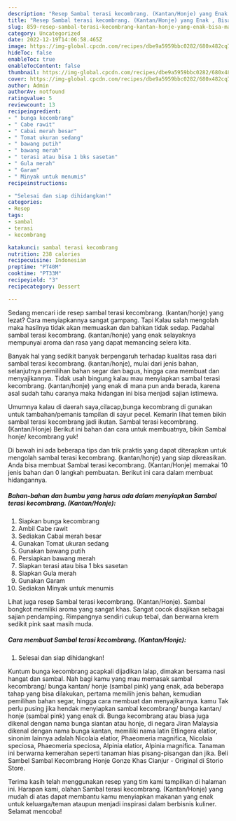 ```yaml
---
description: "Resep Sambal terasi kecombrang. (Kantan/Honje) yang Enak , Bisa Manjain Lidah"
title: "Resep Sambal terasi kecombrang. (Kantan/Honje) yang Enak , Bisa Manjain Lidah"
slug: 859-resep-sambal-terasi-kecombrang-kantan-honje-yang-enak-bisa-manjain-lidah
category: Uncategorized
date: 2022-12-19T14:06:58.465Z
image: https://img-global.cpcdn.com/recipes/dbe9a5959bbc0282/680x482cq70/sambal-terasi-kecombrang-kantanhonje-foto-resep-utama.jpg
hideToc: false
enableToc: true
enableTocContent: false
thumbnail: https://img-global.cpcdn.com/recipes/dbe9a5959bbc0282/680x482cq70/sambal-terasi-kecombrang-kantanhonje-foto-resep-utama.jpg
cover: https://img-global.cpcdn.com/recipes/dbe9a5959bbc0282/680x482cq70/sambal-terasi-kecombrang-kantanhonje-foto-resep-utama.jpg
author: Admin
authorAv: notfound
ratingvalue: 5
reviewcount: 13
recipeingredient:
- " bunga kecombrang"
- " Cabe rawit"
- " Cabai merah besar"
- " Tomat ukuran sedang"
- " bawang putih"
- " bawang merah"
- " terasi atau bisa 1 bks sasetan"
- " Gula merah"
- " Garam"
- " Minyak untuk menumis"
recipeinstructions:

- "Selesai dan siap dihidangkan!"
categories:
- Resep
tags:
- sambal
- terasi
- kecombrang

katakunci: sambal terasi kecombrang 
nutrition: 238 calories
recipecuisine: Indonesian
preptime: "PT40M"
cooktime: "PT33M"
recipeyield: "3"
recipecategory: Dessert

---
```



Sedang mencari ide resep sambal terasi kecombrang. (kantan/honje) yang lezat? Cara menyiapkannya sangat gampang. Tapi Kalau salah mengolah maka hasilnya tidak akan memuaskan dan bahkan tidak sedap. Padahal sambal terasi kecombrang. (kantan/honje) yang enak selayaknya mempunyai aroma dan rasa yang dapat memancing selera kita.


Banyak hal yang sedikit banyak berpengaruh terhadap kualitas rasa dari sambal terasi kecombrang. (kantan/honje), mulai dari jenis bahan, selanjutnya pemilihan bahan segar dan bagus, hingga cara membuat dan menyajikannya. Tidak usah bingung kalau mau menyiapkan sambal terasi kecombrang. (kantan/honje) yang enak di mana pun anda berada, karena asal sudah tahu caranya maka hidangan ini bisa menjadi sajian istimewa.

Umumnya kalau di daerah saya,cilacap,bunga kecombrang di gunakan untuk tambahan/pemanis tampilan di sayur pecel. Kemarin lihat temen bikin sambal terasi kecombrang jadi ikutan. Sambal terasi kecombrang. (Kantan/Honje) Berikut ini bahan dan cara untuk membuatnya, bikin Sambal honje/ kecombrang yuk!


Di bawah ini ada beberapa tips dan trik praktis yang dapat diterapkan untuk mengolah sambal terasi kecombrang. (kantan/honje) yang siap dikreasikan. Anda bisa membuat Sambal terasi kecombrang. (Kantan/Honje) memakai 10 jenis bahan dan 0 langkah pembuatan. Berikut ini cara dalam membuat hidangannya.

<!--inarticleads1-->

##### Bahan-bahan dan bumbu yang harus ada dalam menyiapkan Sambal terasi kecombrang. (Kantan/Honje):

1. Siapkan  bunga kecombrang
1. Ambil  Cabe rawit
1. Sediakan  Cabai merah besar
1. Gunakan  Tomat ukuran sedang
1. Gunakan  bawang putih
1. Persiapkan  bawang merah
1. Siapkan  terasi atau bisa 1 bks sasetan
1. Siapkan  Gula merah
1. Gunakan  Garam
1. Sediakan  Minyak untuk menumis


Lihat juga resep Sambal terasi kecombrang. (Kantan/Honje). Sambal bongkot memiliki aroma yang sangat khas. Sangat cocok disajikan sebagai sajian pendamping. Rimpangnya sendiri cukup tebal, dan berwarna krem sedikit pink saat masih muda. 

<!--inarticleads2-->

##### Cara membuat Sambal terasi kecombrang. (Kantan/Honje):


1. Selesai dan siap dihidangkan!

Kuntum bunga kecombrang acapkali dijadikan lalap, dimakan bersama nasi hangat dan sambal. Nah bagi kamu yang mau memasak sambal kecombrang/ bunga kantan/ honje (sambal pink) yang enak, ada beberapa tahap yang bisa dilakukan, pertama memilih jenis bahan, kemudian pemilihan bahan segar, hingga cara membuat dan menyajikannya. kamu Tak perlu pusing jika hendak menyiapkan sambal kecombrang/ bunga kantan/ honje (sambal pink) yang enak di. Bunga kecombrang atau biasa juga dikenal dengan nama bunga siantan atau honje, di negara Jiran Malaysia dikenal dengan nama bunga kantan, memiliki nama latin Etlingera elatior, sinonim lainnya adalah Nicolaia elatior, Phaeomeria magnifica, Nicolaia speciosa, Phaeomeria speciosa, Alpinia elatior, Alpinia magnifica. Tanaman ini berwarna kemerahan seperti tanaman hias pisang-pisangan dan jika. Beli Sambel Sambal Kecombrang Honje Gonze Khas Cianjur - Original di Storio Store. 

Terima kasih telah menggunakan resep yang tim kami tampilkan di halaman ini. Harapan kami, olahan Sambal terasi kecombrang. (Kantan/Honje) yang mudah di atas dapat membantu kamu menyiapkan makanan yang enak untuk keluarga/teman ataupun menjadi inspirasi dalam berbisnis kuliner. Selamat mencoba!
